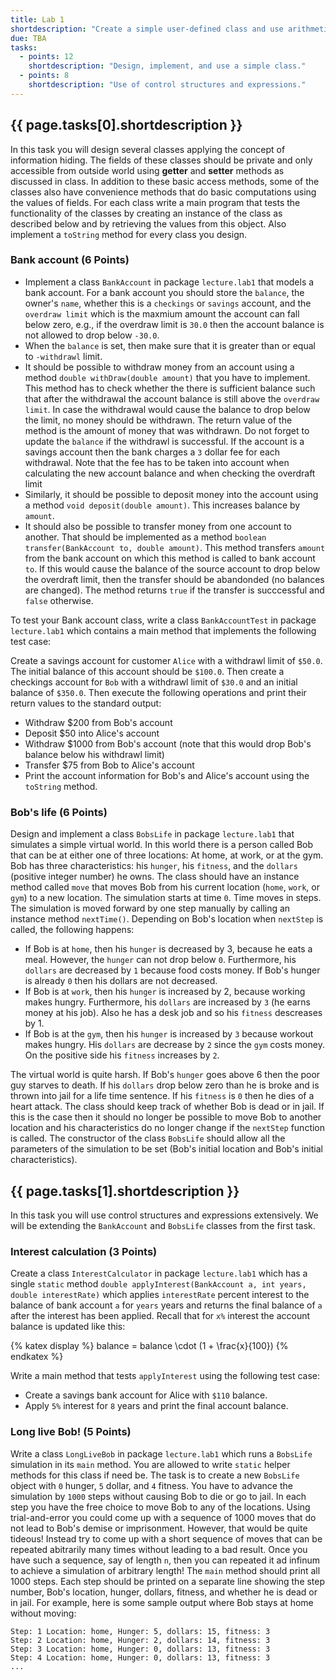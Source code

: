 ```yaml
---
title: Lab 1
shortdescription: "Create a simple user-defined class and use arithmetic and conditional expressions in Java."
due: TBA
tasks:
  - points: 12
    shortdescription: "Design, implement, and use a simple class."
  - points: 8
    shortdescription: "Use of control structures and expressions."
---
```


## {{ page.tasks[0].shortdescription }}

In this task you will design several classes applying the concept of information hiding. The fields of these classes should be private and only accessible from outside world using **getter** and **setter** methods as discussed in class.
In addition to these basic access methods, some of the classes also have convenience methods that do basic computations using the values of fields. For each class write a main program that tests the functionality of the classes by creating an instance of the class as described below and by retrieving the values from this object.  Also implement a `toString` method for every class you design.

### Bank account (6 Points)
  * Implement a class `BankAccount` in package `lecture.lab1` that models a bank account. For a bank account you should store the `balance`, the owner's `name`, whether this is a `checkings` or `savings` account, and the `overdraw limit`  which is the maxmium amount the account can fall below zero, e.g., if the overdraw limit is `30.0` then the account balance is not allowed to drop below `-30.0`.
  * When the `balance` is set, then make sure that it is greater than or equal to `-withdrawl` limit.
  * It should be possible to withdraw money from an account using a method `double withDraw(double amount)` that you have to implement. This method has to check whether the there is sufficient balance such that after the withdrawal the account balance is still above the `overdraw limit`. In case the withdrawal would cause the balance to drop below the limit, no money should be withdrawn. The return value of the method is the amount of money that was withdrawn. Do not forget to update the `balance` if the withdrawl is successful. If the account is a savings account then the bank charges a `3` dollar fee for each withdrawal. Note that the fee has to be taken into account when calculating the new account balance and when checking the overdraft limit
  * Similarly, it should be possible to deposit money into the account using a method `void deposit(double amount)`. This increases balance by `amount`.
  * It should also be possible to transfer money from one account to another. That should be implemented as a method `boolean transfer(BankAccount to, double amount)`. This method transfers `amount` from the bank account on which this method is called to bank account `to`. If this would cause the balance of the source account to drop below the overdraft limit, then the transfer should be abandonded (no balances are changed). The method returns `true` if the transfer is succcessful and `false` otherwise.

To test your Bank account class, write a class `BankAccountTest` in package `lecture.lab1` which contains a main method that implements the following test case:

Create a savings account for customer `Alice` with a withdrawl limit of `$50.0`. The initial balance of this account should be `$100.0`. Then create a checkings account for `Bob` with a withdrawl limit of `$30.0` and an initial balance of `$350.0`. Then execute the following operations and print their return values to the standard output:
* Withdraw $200 from Bob's account
* Deposit $50 into Alice's account
* Withdraw $1000 from Bob's account (note that this would drop Bob's balance below his withdrawl limit)
* Transfer $75 from Bob to Alice's account
* Print the account information for Bob's and Alice's account using the `toString` method.

### Bob's life (6 Points)

Design and implement a class `BobsLife` in package `lecture.lab1` that simulates a simple virtual world. In this world there is a person called Bob that can be at either one of three locations: At home, at work, or at the gym. Bob has three characteristics: his `hunger`, his `fitness`, and the `dollars` (positive integer number) he owns. The class should have an instance method called `move` that moves Bob from his current location (`home`, `work`, or `gym`) to a new location.
The simulation starts at time `0`. Time moves in steps. The simulation is moved forward by one step manually by calling an instance method `nextTime()`. Depending on Bob's location when `nextStep` is called, the following happens:
* If Bob is at `home`, then his `hunger` is decreased by 3, because he eats a meal. However, the `hunger` can not drop below `0`. Furthermore, his `dollars` are decreased by `1` because food costs money. If Bob's hunger is already `0` then his dollars are not decreased.
* If Bob is at `work`, then his `hunger` is increased by 2, because working makes hungry. Furthermore, his `dollars` are increased by `3` (he earns money at his job). Also he has a desk job and so his `fitness` descreases by 1.
* If Bob is at the `gym`, then his `hunger` is increased by `3` because workout makes hungry. His `dollars` are decrease by `2` since the `gym` costs money. On the positive side his `fitness` increases by `2`.

The virtual world is quite harsh. If Bob's `hunger` goes above 6 then the poor guy starves to death. If his `dollars` drop below zero than he is broke and is thrown into jail for a life time sentence. If his `fitness` is `0` then he dies of a heart attack. The class should keep track of whether Bob is dead or in jail. If this is the case then it should no longer be possible to move Bob to another location and his characteristics do no longer change if the `nextStep` function is called.
The constructor of the  class `BobsLife` should allow all the parameters of the simulation to be set (Bob's initial location and Bob's initial characteristics).

## {{ page.tasks[1].shortdescription }}

In this task you will use control structures and expressions extensively. We will be  extending the `BankAccount` and `BobsLife` classes from the first task.

### Interest calculation (3 Points)

Create a class `InterestCalculator` in package `lecture.lab1` which has a single `static` method `double applyInterest(BankAccount a, int years, double interestRate)` which applies `interestRate` percent interest to the balance of bank account `a` for `years` years and returns the final balance of `a` after the interest has been applied. Recall that for `x%` interest the account balance is updated like this:

{% katex display %}
balance = balance \cdot (1 + \frac{x}{100})
{% endkatex %}

Write a main method that tests `applyInterest` using the following test case:
* Create a savings bank account for Alice with `$110` balance.
* Apply `5%` interest for `8` years and print the final account balance.

### Long live Bob! (5 Points)

Write a class `LongLiveBob` in package `lecture.lab1` which runs a `BobsLife` simulation in its `main` method. You are allowed to write `static` helper methods for this class if need be. The task is to create a new `BobsLife` object with `0` hunger, `5` dollar, and `4` fitness. You have to advance the simulation by `1000` steps without causing Bob to die or go to jail. In each step you have the free choice to move Bob to any of the locations. Using trial-and-error you could come up with a sequence of 1000 moves that do not lead to Bob's demise or imprisonment. However, that would be quite tideous! Instead try to come up with a short sequence of moves that can be repeated abitrarily many times without leading to a bad result. Once you have such a sequence, say of length `n`, then you can repeated it ad infinum to achieve a simulation of arbitrary length! The `main` method should print all 1000 steps. Each step should be printed on a separate line showing the step number, Bob's location, hunger, dollars, fitness, and whether he is dead or in jail. For example, here is some sample output where Bob stays at home without moving:

~~~shell
Step: 1 Location: home, Hunger: 5, dollars: 15, fitness: 3
Step: 2 Location: home, Hunger: 2, dollars: 14, fitness: 3
Step: 3 Location: home, Hunger: 0, dollars: 13, fitness: 3
Step: 4 Location: home, Hunger: 0, dollars: 13, fitness: 3
...
~~~
